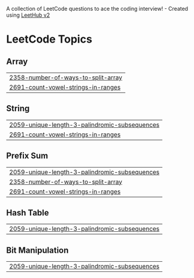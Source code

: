 A collection of LeetCode questions to ace the coding interview! - Created using [LeetHub v2](https://github.com/arunbhardwaj/LeetHub-2.0)
<!---LeetCode Topics Start-->
# LeetCode Topics
## Array
|  |
| ------- |
| [2358-number-of-ways-to-split-array](https://github.com/basavraj19/LeetCode-Solved-Problems/tree/master/2358-number-of-ways-to-split-array) |
| [2691-count-vowel-strings-in-ranges](https://github.com/basavraj19/LeetCode-Solved-Problems/tree/master/2691-count-vowel-strings-in-ranges) |
## String
|  |
| ------- |
| [2059-unique-length-3-palindromic-subsequences](https://github.com/basavraj19/LeetCode-Solved-Problems/tree/master/2059-unique-length-3-palindromic-subsequences) |
| [2691-count-vowel-strings-in-ranges](https://github.com/basavraj19/LeetCode-Solved-Problems/tree/master/2691-count-vowel-strings-in-ranges) |
## Prefix Sum
|  |
| ------- |
| [2059-unique-length-3-palindromic-subsequences](https://github.com/basavraj19/LeetCode-Solved-Problems/tree/master/2059-unique-length-3-palindromic-subsequences) |
| [2358-number-of-ways-to-split-array](https://github.com/basavraj19/LeetCode-Solved-Problems/tree/master/2358-number-of-ways-to-split-array) |
| [2691-count-vowel-strings-in-ranges](https://github.com/basavraj19/LeetCode-Solved-Problems/tree/master/2691-count-vowel-strings-in-ranges) |
## Hash Table
|  |
| ------- |
| [2059-unique-length-3-palindromic-subsequences](https://github.com/basavraj19/LeetCode-Solved-Problems/tree/master/2059-unique-length-3-palindromic-subsequences) |
## Bit Manipulation
|  |
| ------- |
| [2059-unique-length-3-palindromic-subsequences](https://github.com/basavraj19/LeetCode-Solved-Problems/tree/master/2059-unique-length-3-palindromic-subsequences) |
<!---LeetCode Topics End-->